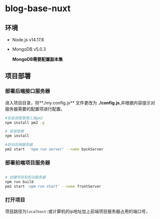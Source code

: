 # blog-base-nuxt

## 环境

- Node.js  v14.17.6

- MongoDB  v5.0.3

  **MongoDB需要配置副本集**

## 项目部署

### 部署后端接口服务器

进入项目目录，将**./my.config.js** 文件更改为 **./config.js**,并根据内容提示对服务器需要的配置项进行配置。

```bash
#安装进程管理工具pm2
npm install pm2 -g

# 安装依赖
npm install

#启动后端服务器
pm2 start  'npm run server' --name backServer
```



### 部署前端项目服务器

```bash

# 创建项目和启动服务器
npm run build
pm2 start 'npm run start' --name frontServer

```

### 打开项目

项目路径为`localhost:`或计算机的ip地址加上前端项目服务器占用的端口号，
